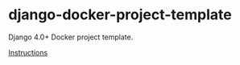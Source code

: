 # django-docker-project-template
Django 4.0+ Docker project template.

[Instructions](Documentation/Instructions.md)
